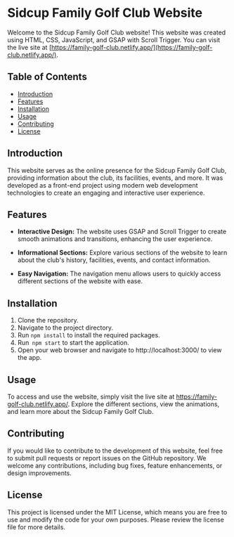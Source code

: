 # Sidcup Family Golf Club Website

Welcome to the Sidcup Family Golf Club website! This website was created using HTML, CSS, JavaScript, and GSAP with Scroll Trigger. You can visit the live site at [https://family-golf-club.netlify.app/](https://family-golf-club.netlify.app/).

## Table of Contents

- [Introduction](#introduction)
- [Features](#features)
- [Installation](#installation)
- [Usage](#usage)
- [Contributing](#contributing)
- [License](#license)

## Introduction

This website serves as the online presence for the Sidcup Family Golf Club, providing information about the club, its facilities, events, and more. It was developed as a front-end project using modern web development technologies to create an engaging and interactive user experience.

## Features

- **Interactive Design:** The website uses GSAP and Scroll Trigger to create smooth animations and transitions, enhancing the user experience.

- **Informational Sections:** Explore various sections of the website to learn about the club's history, facilities, events, and contact information.

- **Easy Navigation:** The navigation menu allows users to quickly access different sections of the website with ease.

## Installation

1) Clone the repository.
2) Navigate to the project directory.
3) Run ```npm install``` to install the required packages.
4) Run``` npm start``` to start the application.
5) Open your web browser and navigate to http://localhost:3000/ to view the app.


## Usage
To access and use the website, simply visit the live site at https://family-golf-club.netlify.app/. Explore the different sections, view the animations, and learn more about the Sidcup Family Golf Club.

## Contributing
If you would like to contribute to the development of this website, feel free to submit pull requests or report issues on the GitHub repository. We welcome any contributions, including bug fixes, feature enhancements, or design improvements.

## License
This project is licensed under the MIT License, which means you are free to use and modify the code for your own purposes. Please review the license file for more details.
